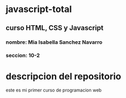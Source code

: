 # javascript-total

## curso HTML, CSS y Javascript

### nombre: Mia Isabella Sanchez Navarro

### seccion: 10-2

# descripcion del repositorio

este es mi primer curso de programacion web
